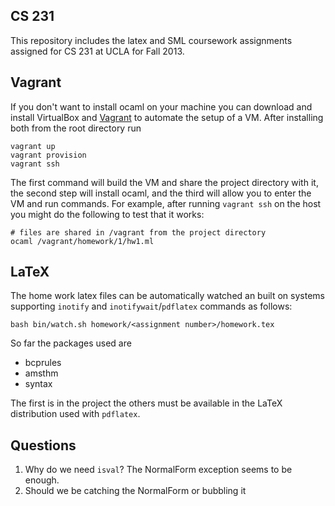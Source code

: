 ## CS 231

This repository includes the latex and SML coursework assignments assigned for CS 231 at UCLA for Fall 2013.

## Vagrant

If you don't want to install ocaml on your machine you can download and install VirtualBox and [Vagrant](http://vagrantup.com) to automate the setup of a VM. After installing both from the root directory run

```
vagrant up
vagrant provision
vagrant ssh
```

The first command will build the VM and share the project directory with it, the second step will install ocaml, and the third will allow you to enter the VM and run commands. For example, after running `vagrant ssh` on the host you might do the following to test that it works:

```
# files are shared in /vagrant from the project directory
ocaml /vagrant/homework/1/hw1.ml

```

## LaTeX

The home work latex files can be automatically watched an built on systems supporting `inotify` and `inotifywait`/`pdflatex` commands as follows:

```
bash bin/watch.sh homework/<assignment number>/homework.tex
```

So far the packages used are

* bcprules
* amsthm
* syntax

The first is in the project the others must be available in the LaTeX distribution used with `pdflatex`.

## Questions

1. Why do we need `isval`? The NormalForm exception seems to be enough.
2. Should we be catching the NormalForm or bubbling it
